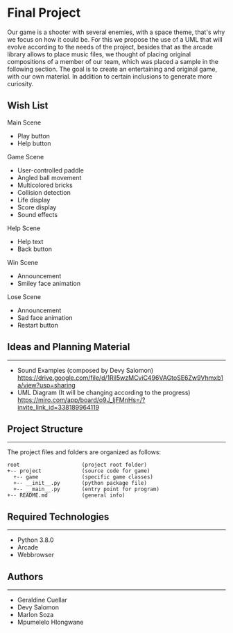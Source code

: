 # Final Project
Our game is a shooter with several enemies, with a space theme, that's why we focus on how it could be. For this we propose the use of a UML that will evolve according to the needs of the project, besides that as the arcade library allows to place music files, we thought of placing original compositions of a member of our team, which was placed a sample in the following section. The goal is to create an entertaining and original game, with our own material. In addition to certain inclusions to generate more curiosity.

## Wish List
Main Scene
- Play button
- Help button

Game Scene
- User-controlled paddle
- Angled ball movement
- Multicolored bricks
- Collision detection
- Life display
- Score display
- Sound effects

Help Scene
- Help text
- Back button

Win Scene
- Announcement
- Smiley face animation

Lose Scene
- Announcement
- Sad face animation
- Restart button

## Ideas and Planning Material
---
* Sound Examples (composed by Devy Salomon)
https://drive.google.com/file/d/1Ril5wzMCviC496VAGtoSE6Zw9Vhmxb1a/view?usp=sharing
* UML Diagram (It will be changing according to the progress)
https://miro.com/app/board/o9J_ljFMnHs=/?invite_link_id=338189964119
## Project Structure
---
The project files and folders are organized as follows:
```
root                    (project root folder)
+-- project             (source code for game)
  +-- game              (specific game classes)
  +-- __init__.py       (python package file)
  +-- __main__.py       (entry point for program)
+-- README.md           (general info)
```

## Required Technologies
---
* Python 3.8.0
* Arcade
* Webbrowser

## Authors
---
* Geraldine Cuellar
* Devy Salomon
* Marlon Soza
* Mpumelelo Hlongwane
